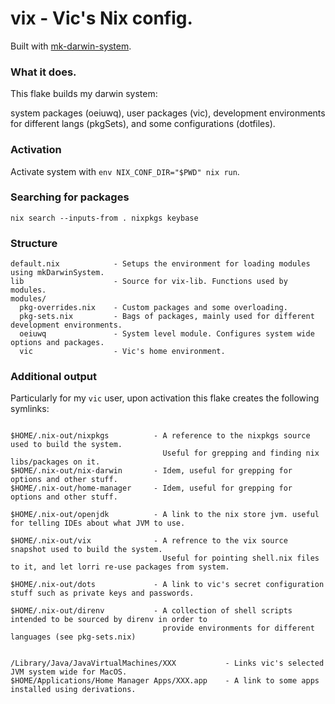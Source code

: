 # vix - Vic's Nix config.

Built with [mk-darwin-system](http://github.com/vic/mk-darwin-system).

### What it does.

This flake builds my darwin system: 

system packages (oeiuwq), user packages (vic), development environments for different langs (pkgSets), and some configurations (dotfiles).
### Activation

Activate system with `env NIX_CONF_DIR="$PWD" nix run`.

### Searching for packages 

`nix search --inputs-from . nixpkgs keybase`

### Structure

```
default.nix            - Setups the environment for loading modules using mkDarwinSystem.
lib                    - Source for vix-lib. Functions used by modules.
modules/
  pkg-overrides.nix    - Custom packages and some overloading.
  pkg-sets.nix         - Bags of packages, mainly used for different development environments.
  oeiuwq               - System level module. Configures system wide options and packages.
  vic                  - Vic's home environment.
```

### Additional output

Particularly for my `vic` user, upon activation this flake creates the following symlinks:

```

$HOME/.nix-out/nixpkgs          - A reference to the nixpkgs source used to build the system.
                                  Useful for grepping and finding nix libs/packages on it.
$HOME/.nix-out/nix-darwin       - Idem, useful for grepping for options and other stuff.
$HOME/.nix-out/home-manager     - Idem, useful for grepping for options and other stuff.

$HOME/.nix-out/openjdk          - A link to the nix store jvm. useful for telling IDEs about what JVM to use.

$HOME/.nix-out/vix              - A refrence to the vix source snapshot used to build the system.
                                  Useful for pointing shell.nix files to it, and let lorri re-use packages from system.

$HOME/.nix-out/dots             - A link to vic's secret configuration stuff such as private keys and passwords.

$HOME/.nix-out/direnv           - A collection of shell scripts intended to be sourced by direnv in order to
                                  provide environments for different languages (see pkg-sets.nix)


/Library/Java/JavaVirtualMachines/XXX           - Links vic's selected JVM system wide for MacOS.
$HOME/Applications/Home Manager Apps/XXX.app    - A link to some apps installed using derivations.

```

